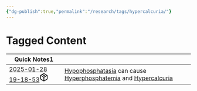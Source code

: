 ```yaml
---
{"dg-publish":true,"permalink":"/research/tags/hypercalcuria/"}
---
```


# Tagged Content
<div><table class="dataview table-view-table"><thead class="table-view-thead"><tr class="table-view-tr-header"><th class="table-view-th"><span>Quick Notes</span><span class="dataview small-text">1</span></th><th class="table-view-th"><span></span></th></tr></thead><tbody class="table-view-tbody"><tr><td><span><a data-tooltip-position="top" aria-label="Research/Quick Notes/2025-01-28 19-18-53.md" data-href="Research/Quick Notes/2025-01-28 19-18-53.md" href="Research/Quick Notes/2025-01-28 19-18-53.md" class="internal-link" target="_blank" rel="noopener nofollow" fileclass-name="Research Links">2025-01-28 19-18-53</a><a class="metadata-menu fileclass-icon"><svg xmlns="http://www.w3.org/2000/svg" width="24" height="24" viewBox="0 0 24 24" fill="none" stroke="currentColor" stroke-width="2" stroke-linecap="round" stroke-linejoin="round" class="svg-icon lucide-package"><path d="m7.5 4.27 9 5.15"></path><path d="M21 8a2 2 0 0 0-1-1.73l-7-4a2 2 0 0 0-2 0l-7 4A2 2 0 0 0 3 8v8a2 2 0 0 0 1 1.73l7 4a2 2 0 0 0 2 0l7-4A2 2 0 0 0 21 16Z"></path><path d="m3.3 7 8.7 5 8.7-5"></path><path d="M12 22V12"></path></svg></a></span></td><td><span><a data-href="Hypophosphatasia" href="Hypophosphatasia" class="internal-link" target="_blank" rel="noopener nofollow">Hypophosphatasia</a> can cause <a data-href="Hyperphosphatemia" href="Hyperphosphatemia" class="internal-link" target="_blank" rel="noopener nofollow">Hyperphosphatemia</a> and <a data-href="Hypercalcuria" href="Hypercalcuria" class="internal-link" target="_blank" rel="noopener nofollow">Hypercalcuria</a></span></td></tr></tbody></table></div>

